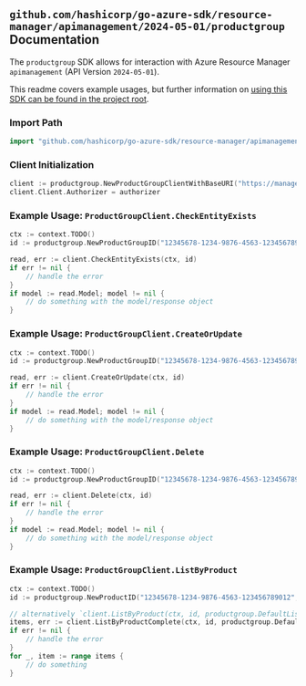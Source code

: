 
## `github.com/hashicorp/go-azure-sdk/resource-manager/apimanagement/2024-05-01/productgroup` Documentation

The `productgroup` SDK allows for interaction with Azure Resource Manager `apimanagement` (API Version `2024-05-01`).

This readme covers example usages, but further information on [using this SDK can be found in the project root](https://github.com/hashicorp/go-azure-sdk/tree/main/docs).

### Import Path

```go
import "github.com/hashicorp/go-azure-sdk/resource-manager/apimanagement/2024-05-01/productgroup"
```


### Client Initialization

```go
client := productgroup.NewProductGroupClientWithBaseURI("https://management.azure.com")
client.Client.Authorizer = authorizer
```


### Example Usage: `ProductGroupClient.CheckEntityExists`

```go
ctx := context.TODO()
id := productgroup.NewProductGroupID("12345678-1234-9876-4563-123456789012", "example-resource-group", "serviceValue", "productIdValue", "groupIdValue")

read, err := client.CheckEntityExists(ctx, id)
if err != nil {
	// handle the error
}
if model := read.Model; model != nil {
	// do something with the model/response object
}
```


### Example Usage: `ProductGroupClient.CreateOrUpdate`

```go
ctx := context.TODO()
id := productgroup.NewProductGroupID("12345678-1234-9876-4563-123456789012", "example-resource-group", "serviceValue", "productIdValue", "groupIdValue")

read, err := client.CreateOrUpdate(ctx, id)
if err != nil {
	// handle the error
}
if model := read.Model; model != nil {
	// do something with the model/response object
}
```


### Example Usage: `ProductGroupClient.Delete`

```go
ctx := context.TODO()
id := productgroup.NewProductGroupID("12345678-1234-9876-4563-123456789012", "example-resource-group", "serviceValue", "productIdValue", "groupIdValue")

read, err := client.Delete(ctx, id)
if err != nil {
	// handle the error
}
if model := read.Model; model != nil {
	// do something with the model/response object
}
```


### Example Usage: `ProductGroupClient.ListByProduct`

```go
ctx := context.TODO()
id := productgroup.NewProductID("12345678-1234-9876-4563-123456789012", "example-resource-group", "serviceValue", "productIdValue")

// alternatively `client.ListByProduct(ctx, id, productgroup.DefaultListByProductOperationOptions())` can be used to do batched pagination
items, err := client.ListByProductComplete(ctx, id, productgroup.DefaultListByProductOperationOptions())
if err != nil {
	// handle the error
}
for _, item := range items {
	// do something
}
```

